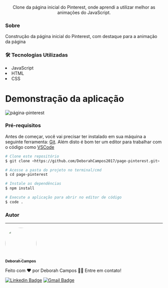 </h4>
<p align="center">Clone da página inicial do Pinterest, onde aprendi a utilizar melhor as animações do JavaScript.</p>

<h3>Sobre</h3>
<p>Construção da página inicial do Pinterest, com destaque para a animação da página<p/>
<h3> 🛠 Tecnologias Utilizadas</h3>
<li>JavaScript</li>
<li>HTML</li>
<li>CSS</li>

<h1>Demonstração da aplicação</h1>

![página-pinterest](https://github.com/DeborahCampos2017/page-pinterest/blob/main/p%C3%A1gina-pinterest.png)

### Pré-requisitos

Antes de começar, você vai precisar ter instalado em sua máquina a seguinte ferramenta:
[Git](https://git-scm.com).
Além disto é bom ter um editor para trabalhar com o código como [VSCode](https://code.visualstudio.com/)

```bash
# Clone este repositório
$ git clone <https://github.com/DeborahCampos2017/page-pinterest.git>

# Acesse a pasta do projeto no terminal/cmd
$ cd page-pinterest

# Instale as dependências
$ npm install

# Execute a aplicação para abrir no editor de código
$ code .

````
### Autor
---

<a href="https://github.com/DeborahCampos2017">
 <img style="border-radius: 50%;" src="https://github.com/DeborahCampos2017/page-pinterest/blob/main/Foto%20de%20perfil%20-%20Deborah.jpg" width="100px;" alt=""/>
 <br />
 <sub><b>Deborah Campos</b></sub></a> <a href="https://github.com/DeborahCampos2017"></a>


Feito com ❤️ por Deborah Campos 👋🏽 Entre em contato!

 [![Linkedin Badge](https://img.shields.io/badge/-Deborah-blue?style=flat-square&logo=Linkedin&logoColor=white&link=https://www.linkedin.com/in/deborahscampos/)](https://www.linkedin.com/in/deborahscampos/) 
[![Gmail Badge](https://img.shields.io/badge/-campos.deborahsousa@gmail.com-c14438?style=flat-square&logo=Gmail&logoColor=white&link=mailto:campos.deborahsousa@gmail.com)](mailto:campos.deborahsousa@gmail.com)
